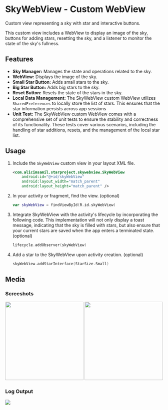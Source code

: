 # SkyWebView - Custom WebView

Custom view representing a sky with star and interactive buttons.

This custom view includes a WebView to display an image of the sky, buttons for adding stars, resetting the sky, and a listener to monitor the state of the sky's fullness.

## Features

- **Sky Manager:** Manages the state and operations related to the sky.
- **WebView:** Displays the image of the sky.
- **Small Star Button:** Adds small stars to the sky.
- **Big Star Button:** Adds big stars to the sky.
- **Reset Button:** Resets the state of the stars in the sky.
- **Local Data Management:** The SkyWebView custom WebView utilizes `SharedPreferences` to locally store the list of stars. This ensures that the star information persists across app sessions
- **Unit Test:** The SkyWebView custom WebView comes with a comprehensive set of unit tests to ensure the stability and correctness of its functionality. These tests cover various scenarios, including the handling of star additions, resets, and the management of the local star list.


## Usage

1. Include the `SkyWebView` custom view in your layout XML file.

    ```xml
    <com.alicimsamil.starproject.skywebview.SkyWebView
        android:id="@+id/skyWebView"
        android:layout_width="match_parent"
        android:layout_height="match_parent" />

    ```

2. In your activity or fragment, find the view. (optional)

    ```kotlin
    var skyWebView = findViewById(R.id.skyWebView)

3. Integrate SkyWebView with the activity's lifecycle by incorporating the following code. This implementation will not only display a toast message, indicating that the sky is filled with stars, but also ensure that your current stars are saved when the app enters a terminated state. (optional)

    ```kotlin
    lifecycle.addObserver(skyWebView)

4. Add a star to the SkyWebView upon activity creation. (optional)

    ```kotlin
    skyWebView.addStarInterface(StarSize.Small)
    
## Media
### Screeshots
<img src="https://github.com/alicimsamil/StarProject/assets/81926983/702a11b0-f5ff-4e61-8e76-a34130d8a4cc" width="250" />
<img src="https://github.com/alicimsamil/StarProject/assets/81926983/603fd034-8ee8-4337-9f4e-38e789e6cdb7" width="250" />

### Log Output
<img src="https://github.com/alicimsamil/StarProject/assets/81926983/e99f61b6-9090-4635-966a-94763c47ea5f" />

